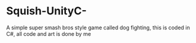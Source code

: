# Squish-UnityC- 

A simple super smash bros style game called dog fighting, this is coded in C#, all code and art is done by me
